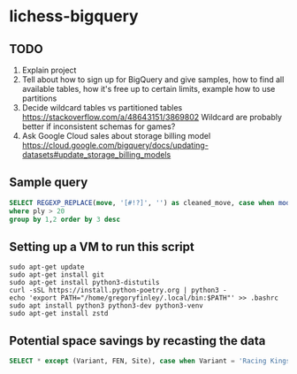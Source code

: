 # lichess-bigquery

## TODO

1. Explain project
2. Tell about how to sign up for BigQuery and give samples, how to find all available tables, how it's free up to certain limits, example how to use partitions
3. Decide wildcard tables vs partitioned tables https://stackoverflow.com/a/48643151/3869802 Wildcard are probably better if inconsistent schemas for games?
4. Ask Google Cloud sales about storage billing model https://cloud.google.com/bigquery/docs/updating-datasets#update_storage_billing_models

## Sample query

```sql
SELECT REGEXP_REPLACE(move, '[#!?]', '') as cleaned_move, case when mod(ply, 2) = 0 then 'black' else 'white' end as color, count(*) cnt FROM `greg-finley.lichess.moves_python`
where ply > 20
group by 1,2 order by 3 desc
```

## Setting up a VM to run this script

```
sudo apt-get update
sudo apt-get install git
sudo apt-get install python3-distutils
curl -sSL https://install.python-poetry.org | python3 -
echo 'export PATH="/home/gregoryfinley/.local/bin:$PATH"' >> .bashrc
sudo apt install python3 python3-dev python3-venv
sudo apt-get install zstd
```

## Potential space savings by recasting the data

```sql
SELECT * except (Variant, FEN, Site), case when Variant = 'Racing Kings' then 'RC' else Variant end as Variant, case when FEN = '8/8/8/8/8/8/krbnNBRK/qrbnNBRQ w - - 0 1' and Variant = 'Racing Kings' then null else FEN end as FEN, replace(Site, 'https://lichess.org/', '') as GameId FROM `greg-finley.lichess.games_python`
```
